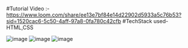 #Tutorial Video :-https://www.loom.com/share/ee13e7bf84e14d22902d5933a5c76b53?sid=1520cac6-5c50-4aff-97a8-0fa780c42cfb
#TechStack used- HTML,CSS

![image](https://github.com/RahulReddy272001/Hotel-Webside/assets/108413276/e58a09a3-3b97-454d-9e51-c8c7e774fba8)
![image](https://github.com/RahulReddy272001/Hotel-Webside/assets/108413276/001341b2-e9ec-43cd-bb8b-ddce665e88a3)
![image](https://github.com/RahulReddy272001/Hotel-Webside/assets/108413276/bd3de16b-6aac-4db8-8a4f-ecf4f8c0ac5d)



